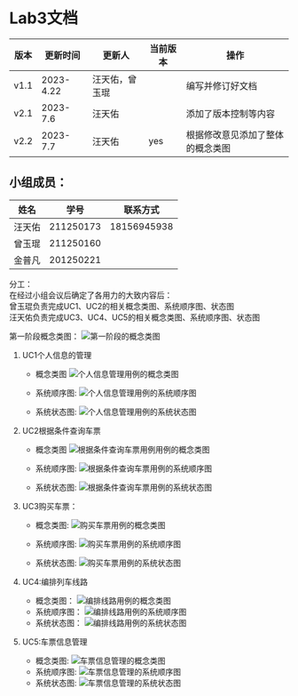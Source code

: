 # Lab3文档 
|版本| 更新时间      | 更新人  | 当前版本 | 操作               |
|---|-----------|------|------|------------------|
|v1.1| 2023-4.22 | 汪天佑，曾玉琨 |      | 编写并修订好文档         |
|v2.1| 2023-7.6  | 汪天佑  |      | 添加了版本控制等内容       |
|v2.2|2023-7.7|汪天佑| yes  | 根据修改意见添加了整体的概念类图 |
## 小组成员：
|姓名|学号|联系方式|
|---|---|---|
|汪天佑|211250173|18156945938|
|曾玉琨|211250160||
|金普凡|201250221||

分工：  
在经过小组会议后确定了各用力的大致内容后：  
曾玉琨负责完成UC1、UC2的相关概念类图、系统顺序图、状态图  
汪天佑负责完成UC3、UC4、UC5的相关概念类图、系统顺序图、状态图  

第一阶段概念类图：
![第一阶段的概念类图](https://github.com/doudou12138/img/blob/20d06bc1938d0e2441de559a682b8fd9f8f1cf17/totalClassMap.jpg?raw=true)
1. UC1个人信息的管理  
    - 概念类图
![个人信息管理用例的概念类图](https://github.com/doudou12138/img/blob/a34f03c03bf2d0f0f2c2fd3355ca963807bd6f7c/manageSelfInformaitonClassMap.png?raw=true "个人信息管理用例的概念类图")

    - 系统顺序图:
![个人信息管理用例的系统顺序图](https://github.com/doudou12138/img/blob/a34f03c03bf2d0f0f2c2fd3355ca963807bd6f7c/manageSelfInfSequenceMap.jpg?raw=true "个人信息管理用例的系统顺序图")

    - 系统状态图:
![个人信息管理用例的系统状态图](https://github.com/doudou12138/img/blob/a34f03c03bf2d0f0f2c2fd3355ca963807bd6f7c/manageSelfInfSyeStatueMap.jpg?raw=true "个人信息管理用例的系统状态图")

2. UC2根据条件查询车票
    - 概念类图
![根据条件查询车票用例用例的概念类图](https://github.com/doudou12138/img/blob/365d6e8073ce0a35905c4d1c826f2b9a3d11a727/selectTicketClassMap.jpg?raw=true "根据条件查询车票用例用例的概念类图")
   
    - 系统顺序图:
![根据条件查询车票用例的系统顺序图](https://github.com/doudou12138/img/blob/365d6e8073ce0a35905c4d1c826f2b9a3d11a727/selectTicketSequenceMap.png?raw=true "根据条件查询车票用例的系统顺序图")

    - 系统状态图:
![根据条件查询车票用例的系统状态图](https://github.com/doudou12138/img/blob/365d6e8073ce0a35905c4d1c826f2b9a3d11a727/selectTicketSysStatueMap.jpg?raw=true "根据条件查询车票用例的系统状态图")

3. UC3购买车票：
    - 概念类图:
![购买车票用例的概念类图](https://github.com/doudou12138/img/blob/6503fcd7192df40c3d4e3baff45ea70733700994/buyTicketClassMap.png?raw=true "购买车票的概念类图")

    - 系统顺序图:
![购买车票用例的系统顺序图](https://github.com/doudou12138/img/blob/6503fcd7192df40c3d4e3baff45ea70733700994/buyTicketSequenceMap.png?raw=true "购买车票的系统顺序图")

    - 系统状态图:
![购买车票用例的系统状态图](https://github.com/doudou12138/img/blob/6503fcd7192df40c3d4e3baff45ea70733700994/buyTicketSysStatusMap.png?raw=true "购买车票的系统状态图")

4. UC4:编排列车线路
    - 概念类图：
![编排线路用例的概念类图](https://github.com/doudou12138/img/blob/6503fcd7192df40c3d4e3baff45ea70733700994/routeArrangeClassMap.png?raw=true "编排线路的概念类图")
    - 系统顺序图：
![编排线路用例的系统顺序图](https://github.com/doudou12138/img/blob/6503fcd7192df40c3d4e3baff45ea70733700994/routeArrangeSequenceMap.png?raw=true "编排线路的系统顺序图")
    - 系统状态图：
![编排线路用例的系统状态图](https://github.com/doudou12138/img/blob/6503fcd7192df40c3d4e3baff45ea70733700994/routeArrangeSysStatueMap.png?raw=true "编排线路的系统状态图")

5. UC5:车票信息管理
    - 概念类图:
![车票信息管理的概念类图](https://github.com/doudou12138/img/blob/6503fcd7192df40c3d4e3baff45ea70733700994/ticketManageClassMap.png?raw=true "车票信息管理的概念类图")
    - 系统顺序图:
![车票信息管理的系统顺序图](https://github.com/doudou12138/img/blob/6503fcd7192df40c3d4e3baff45ea70733700994/ticketManageSequenceMap.png?raw=true "车票信息管理的系统顺序图")
    - 系统状态图:
![车票信息管理的系统状态图](https://github.com/doudou12138/img/blob/6503fcd7192df40c3d4e3baff45ea70733700994/ticketManageSysStatueMap.png?raw=true "车票信息管理的系统状态图")
